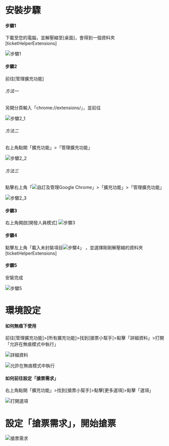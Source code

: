# 安裝步驟
#### 步驟1
下載至您的電腦，並解壓縮至[桌面]，會得到一個資料夾[ticketHelperExtensions]

![步驟1](/images/readme/step1.jpg)
#### 步驟2
前往[管理擴充功能]
###### 方法一
另開分頁輸入「chrome://extensions/」，並前往

![步驟2_1](/images/readme/step2_1.jpg)
###### 方法二
右上角點開「擴充功能」>「管理擴充功能」

![步驟2_2](/images/readme/step2_2.jpg)
###### 方法三
點擊右上角「![自訂及管理Google Chrome](/images/readme/moreSetting.jpg)」>「擴充功能」>「管理擴充功能」

![步驟2_3](/images/readme/step2_3.jpg)
#### 步驟3
右上角開啟[開發人員模式]
![步驟3](/images/readme/step3.jpg)
#### 步驟4
點擊左上角「載入未封裝項目![步驟4](/images/readme/step4.jpg)」
，並選擇剛剛解壓縮的資料夾[ticketHelperExtensions]
#### 步驟5
安裝完成

![步驟5](/images/readme/step5.jpg)
# 環境設定
#### 如何無痕下使用
前往[管理擴充功能]>[所有擴充功能]>找到[搶票小幫手]>點擊「詳細資料」>打開「允許在無痕模式中執行」

![詳細資料](/images/readme/openDetails.jpg)

![允許在無痕模式中執行](/images/readme/allowedIncognitoMode.jpg)
#### 如何前往設定「搶票需求」
右上角點開「擴充功能」>找到[搶票小幫手]>點擊[更多選項]>點擊「選項」

![打開選項](/images/readme/openOptions.jpg)
# 設定「搶票需求」，開始搶票
![搶票需求](/images/readme/optionsPreview.jpg)